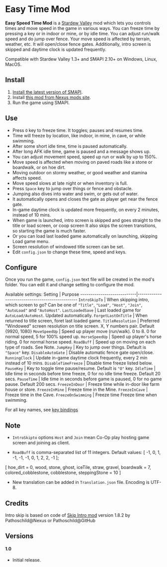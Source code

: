 ﻿﻿Easy Time Mod
======

**Easy Speed Time Mod** is a [Stardew Valley](http://stardewvalley.net/) mod
which lets you controls times and move speed in the game in various ways.
You can freeze time by pressing a key or in indoor or mine, or by idle time.
You can adjust run/walk speed and do jump over fence.
Your move speed is affected by terrain, weather, etc.
It will open/close fence gates.
Additionally, intro screen is skipped and daytime clock is updated frequently.

Compatible with Stardew Valley 1.3+ and SMAPI 2.10+ on Windows, Linux, MacOS.

## Install
1. [Install the latest version of SMAPI](https://smapi.io).
2. Install [this mod from Nexus mods site](http://www.nexusmods.com/stardewvalley/mods/???).
3. Run the game using SMAPI.

## Use

 * Press `O` key to freeze time. It toggles; pauses and resumes time.
 * Time will freeze by location, like indoor, in mine, in cave, or while swimming.
 * After some short idle time, time is paused automatically.
 * After long AFK idle time, game is paused and a message shows up.
 * You can adjust movement speed, speed up run or walk by up to 150%.
 * Move speed is affected when moving on paved roads like a stone or boardwalk, or on hoe dirt.
 * Moving outdoor on stormy weather, or good weather and stamina affects speed.
 * Move speed slows at late night or when inventory is full.
 * Press `Space` key to jump over things or fence and obstacle.
 * Jumping also dives into water and swim, or gets out of water.
 * It automatically opens and closes the gate as player get near the fence gate.
 * In-game daytime clock is updated more frequently, on every 2 minutes, instead of 10 mins.
 * When game is launched, intro screen is skipped and goes straight to the title or load screen, or coop screen
It also skips the screen transitions, so starting the game is much faster.
 * Or you can load last loaded game automatically on launching, skipping Load game menu. 
 * Screen resolution of windowed title screen can be set.
 * Edit `config.json` to change these time, speed and keys.

## Configure
Once you run the game, `config.json` text file will be created in the mod's folder.
You can edit it and change setting to configure the mod.

Available settings:
Setting                     | Purpose
----------------------------|------------------------------------------------
`IntroSkipTo`               | When skipping intro, which screen to go?
Can be one of `"Title"`, `"Load"`, `"Host"`, `"Join"`, `"AutoLoad"` and `"AutoHost"`.
`LastLoadedSave`            | Last loaded game for `AutoLoad/AutoHost`. Updated automatically.
`ForgetLastOnTitle`         | When returned to title screen, foret last loaded game.
`TitleResolution`           | Preferred "Windowed" screen resolution on title screen. X, Y numbers pair. Default {9920, 1080}
`MoveSpeedUp`               | Speed up player move (run/walk). 0 to 8. 0 for normal speed, 5 for 100% speed up.
`HorseSpeedUp`              | Speed up player's horse riding. 0 for normal horse speed.
`RoadBuff`                  | Speed up on moving on each type of roads. See Note.
`JumpKey`                   | Key to jump over things. Default is `"Space"` key.
`DisableAutoGate`           | Disable automatic fence gate open/close.
`RunningClock`              | Update in-game daytime clock frequently, every 2 min instead of 10 mins.
`DisableTimeFreeze`         | Disable time freeze listed below.
`PauseKey`                  | Key to toggle time pause/resume. Default is `"O"` key.
`IdleTime`                  | Idle time in seconds before time freeze, 0 for no idle time freeze. Default 20 secs.
`PauseTime`                 | Idle time in seconds before game is paused, 0 for no game pause. Default 200 secs.
`FreezeInDoor`              | Freeze time while in-door like farm house or store.
`FreezeInMine`              | Freeze time in the Mine.
`FreezeInCave`              | Freeze time in the Cave.
`FreezeOnSwimming`          | Freeze time Freeze time when swimming.

For all key names, see [key bindings](https://stardewvalleywiki.com/Modding:Key_bindings)

## Note
 - `IntroSkipto` options `Host` and `Join` mean Co-Op play hosting game screen and joining as client.

 - `RoadBuff` is comma-separated list of 11 integers. Default values: [ -1, 0, 1, -1, -1,    -1, 0, 1, 2, 2, -1 ];

[ hoe_dirt = 0, wood, stone, ghost, iceTile, straw,  gravel, boardwalk = 7,
	colored_cobblestone, cobblestone, steppingStone = 10 ]

 - New translation can be added in `Translation.json` file. Encoding is UTF-8.

## Credits
Intro skip is based on code of [Skip Intro mod](https://www.nexusmods.com/stardewvalley/mods/533)
version 1.8.2 by Pathoschild@Nexus or Pathoschild@GitHub

## Versions
#### 1.0
* Initial release.
